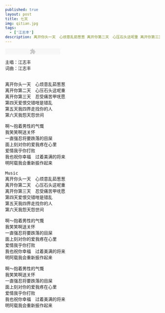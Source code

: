 ```yaml
---
published: true
layout: post
title: 七天
img: qitian.jpg
tags: 
  - ['江志丰']
description: 离开你头一天　心烦意乱茹葱葱 离开你第二天　心压石头这呢重 离开你第三天　忍受痛苦甲呒愿 第四天爱恨交错咁是错乱 第五天我四界走找你的人 第六天我怨天怨世间
---
```


<p><embed src="http://sablogbae.cdn.duapp.com/mp3/dewplayer.swf?mp3=http://bcs.kooker.jp/sablog/2014/03/11/493938a092083f26a4985de92807ea23.mp3&autostart=0&autoreplay=1&volume=90" type="application/x-shockwave-flash" width="180" height="20" quality="high" /></p>

<pre>
主唱：江志丰
词曲：江志丰


离开你头一天　心烦意乱茹葱葱
离开你第二天　心压石头这呢重
离开你第三天　忍受痛苦甲呒愿
第四天爱恨交错咁是错乱
第五天我四界走找你的人
第六天我怨天怨世间

啊～抱着男性的气慨
我笑笑啊送关怀
一直强忍将要跌落的目屎
面上刻对你的爱我疼在心里
爱情我乎你打败
我也祝你幸福　过着美满的将来
明阿载我会重新振作起来

Music
离开你头一天　心烦意乱茹葱葱
离开你第二天　心压石头这呢重
离开你第三天　忍受痛苦甲呒愿
第四天爱恨交错咁是错乱
第五天我四界走找你的人
第六天我怨天怨世间

啊～抱着男性的气慨
我笑笑啊送关怀
一直强忍将要跌落的目屎
面上刻对你的爱我疼在心里
爱情我乎你打败
我也祝你幸福　过着美满的将来
明阿载我会重新振作起来

啊～抱着男性的气慨
我笑笑啊送关怀
一直强忍将要跌落的目屎
面上刻对你的爱我疼在心里
爱情我乎你打败
我也祝你幸福　过着美满的将来
明阿载我会重新振作起来
</pre>
